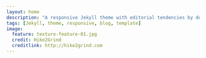 ```yaml
---
layout: home
description: "A responsive Jekyll theme with editorial tendencies by designer Michael Rose."
tags: [Jekyll, theme, responsive, blog, template]
image:
  feature: texture-feature-01.jpg
  credit: Hike2Grind
  creditlink: http://hike2grind.com
---
```

